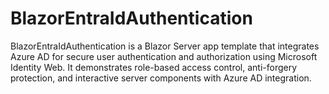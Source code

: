 # BlazorEntraIdAuthentication
BlazorEntraIdAuthentication is a Blazor Server app template that integrates Azure AD for secure user authentication and authorization using Microsoft Identity Web. It demonstrates role-based access control, anti-forgery protection, and interactive server components with Azure AD integration.
